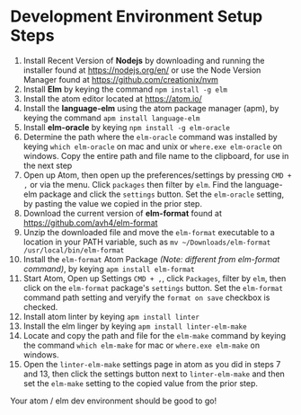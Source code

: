 # Development Environment Setup Steps

1. Install Recent Version of **Nodejs** by downloading and running the installer found at https://nodejs.org/en/ or use the Node Version Manager found at https://github.com/creationix/nvm
2. Install **Elm** by keying the command `npm install -g elm`
3. Install the atom editor located at https://atom.io/
4. Install the **language-elm** using the atom package manager (apm), by keying the command `apm install language-elm`
5. Install **elm-oracle** by keying `npm install -g elm-oracle`
6. Determine the path where the `elm-oracle` command was installed by keying `which elm-oracle` on mac and unix or `where.exe elm-oracle` on windows.  Copy the entire path and file name to the clipboard, for use in the next step
7. Open up Atom, then open up the preferences/settings by pressing `CMD + ,` or via the menu. Click `packages` then filter by `elm`. Find the language-elm package and click the `settings` button. Set the `elm-oracle` setting, by pasting the value we copied in the prior step.
10. Download the current version of **elm-format** found at https://github.com/avh4/elm-format
11. Unzip the downloaded file and move the `elm-format` executable to a location in your PATH variable, such as `mv ~/Downloads/elm-format /usr/local/bin/elm-format`
12. Install the `elm-format` Atom Package *(Note: different from elm-format command)*, by keying `apm install elm-format`
13. Start Atom, Open up Settings `CMD + ,`, click `Packages`, filter by `elm`, then click on the `elm-format` package's `settings` button. Set the `elm-format` command path setting and veryify the `format on save` checkbox is checked.
14. Install atom linter by keying `apm install linter`
15. Install the elm linger by keying `apm install linter-elm-make`
16. Locate and copy the path and file for the `elm-make` command by keying the command `which elm-make` for mac or `where.exe elm-make` on windows.
17. Open the `linter-elm-make` settings page in atom as you did in steps 7 and 13, then click the settings button next to `linter-elm-make` and then set the `elm-make` setting to the copied value from the prior step.

Your atom / elm dev environment should be good to go!